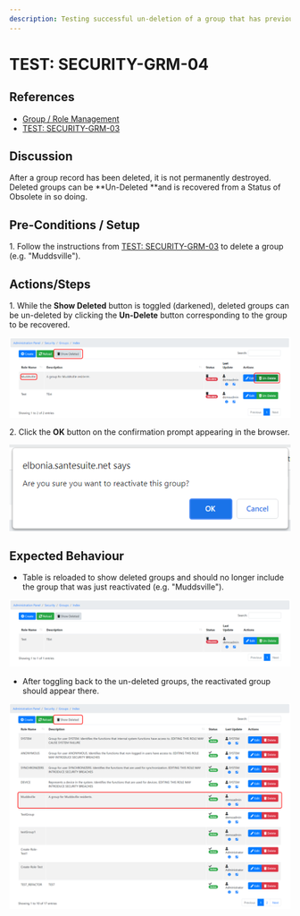 ```yaml
---
description: Testing successful un-deletion of a group that has previously been deleted.
---
```


# TEST: SECURITY-GRM-04

## References

* [Group / Role Management](../../../../../operations/security-administration/group-role-management.md)
* [TEST: SECURITY-GRM-03](test-security-grm-03-1.md)

## Discussion

After a group record has been deleted, it is not permanently destroyed. Deleted groups can be **Un-Deleted **and is recovered from a Status of Obsolete in so doing. 

## Pre-Conditions / Setup

1\. Follow the instructions from [TEST: SECURITY-GRM-03](test-security-grm-03-1.md) to delete a group (e.g. "Muddsville").

## Actions/Steps

 1\. While the **Show Deleted** button is toggled (darkened), deleted groups can be un-deleted by clicking the **Un-Delete** button corresponding to the group to be recovered.

![](<../../../../../../.gitbook/assets/image (311).png>)

2\. Click the **OK** button on the confirmation prompt appearing in the browser.

![](<../../../../../../.gitbook/assets/image (291).png>)

## Expected Behaviour

* Table is reloaded to show deleted groups and should no longer include the group that was just reactivated (e.g. "Muddsville").

![](<../../../../../../.gitbook/assets/image (335).png>)

* After toggling back to the un-deleted groups, the reactivated group should appear there.

![](<../../../../../../.gitbook/assets/image (310).png>)
